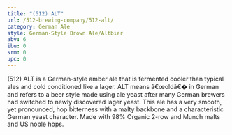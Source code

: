 ```yaml
---
title: "(512) ALT"
url: /512-brewing-company/512-alt/
category: German Ale
style: German-Style Brown Ale/Altbier
abv: 6
ibu: 0
srm: 0
upc: 0
---
```

(512) ALT is a German-style amber ale that is fermented cooler than typical ales and cold conditioned like a lager. ALT means â€œoldâ€� in German and refers to a beer style made using ale yeast after many German brewers had switched to newly discovered lager yeast. This ale has a very smooth, yet pronounced, hop bitterness with a malty backbone and a characteristic German yeast character. Made with 98% Organic 2-row and Munch malts and US noble hops.
